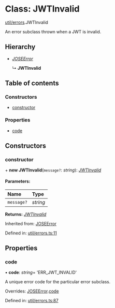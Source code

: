 # Class: JWTInvalid

[util/errors](../modules/util_errors.md).JWTInvalid

An error subclass thrown when a JWT is invalid.

## Hierarchy

* [*JOSEError*](util_errors.joseerror.md)

  ↳ **JWTInvalid**

## Table of contents

### Constructors

- [constructor](util_errors.jwtinvalid.md#constructor)

### Properties

- [code](util_errors.jwtinvalid.md#code)

## Constructors

### constructor

\+ **new JWTInvalid**(`message?`: *string*): [*JWTInvalid*](util_errors.jwtinvalid.md)

#### Parameters:

Name | Type |
:------ | :------ |
`message?` | *string* |

**Returns:** [*JWTInvalid*](util_errors.jwtinvalid.md)

Inherited from: [JOSEError](util_errors.joseerror.md)

Defined in: [util/errors.ts:11](https://github.com/panva/jose/blob/v3.9.0/src/util/errors.ts#L11)

## Properties

### code

• **code**: *string*= 'ERR\_JWT\_INVALID'

A unique error code for the particular error subclass.

Overrides: [JOSEError](util_errors.joseerror.md).[code](util_errors.joseerror.md#code)

Defined in: [util/errors.ts:87](https://github.com/panva/jose/blob/v3.9.0/src/util/errors.ts#L87)
